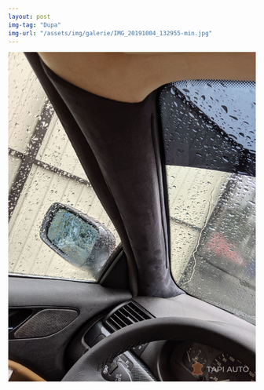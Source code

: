 ```yaml
---
layout: post
img-tag: "Dupa"
img-url: "/assets/img/galerie/IMG_20191004_132955-min.jpg"
---
```


![Poza](/assets/img/galerie/IMG_20191004_132955-min.jpg)